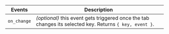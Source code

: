 | Events      | Description                                                                                             |
| ----------- | ------------------------------------------------------------------------------------------------------- |
| `on_change` | _(optional)_ this event gets triggered once the tab changes its selected key. Returns `{ key, event }`. |
